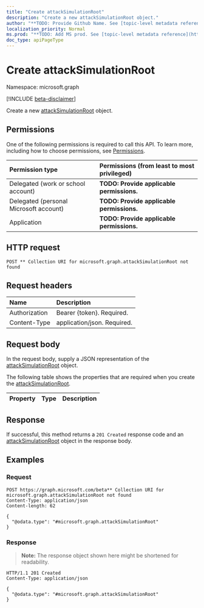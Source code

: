 ```yaml
---
title: "Create attackSimulationRoot"
description: "Create a new attackSimulationRoot object."
author: "**TODO: Provide Github Name. See [topic-level metadata reference](https://msgo.azurewebsites.net/add/document/guidelines/metadata.html#topic-level-metadata)**"
localization_priority: Normal
ms.prod: "**TODO: Add MS prod. See [topic-level metadata reference](https://msgo.azurewebsites.net/add/document/guidelines/metadata.html#topic-level-metadata)**"
doc_type: apiPageType
---
```


# Create attackSimulationRoot
Namespace: microsoft.graph

[!INCLUDE [beta-disclaimer](../../includes/beta-disclaimer.md)]

Create a new [attackSimulationRoot](../resources/attacksimulationroot.md) object.

## Permissions
One of the following permissions is required to call this API. To learn more, including how to choose permissions, see [Permissions](/graph/permissions-reference).

|Permission type|Permissions (from least to most privileged)|
|:---|:---|
|Delegated (work or school account)|**TODO: Provide applicable permissions.**|
|Delegated (personal Microsoft account)|**TODO: Provide applicable permissions.**|
|Application|**TODO: Provide applicable permissions.**|

## HTTP request

<!-- {
  "blockType": "ignored"
}
-->
``` http
POST ** Collection URI for microsoft.graph.attackSimulationRoot not found
```

## Request headers
|Name|Description|
|:---|:---|
|Authorization|Bearer {token}. Required.|
|Content-Type|application/json. Required.|

## Request body
In the request body, supply a JSON representation of the [attackSimulationRoot](../resources/attacksimulationroot.md) object.

The following table shows the properties that are required when you create the [attackSimulationRoot](../resources/attacksimulationroot.md).

|Property|Type|Description|
|:---|:---|:---|



## Response

If successful, this method returns a `201 Created` response code and an [attackSimulationRoot](../resources/attacksimulationroot.md) object in the response body.

## Examples

### Request
<!-- {
  "blockType": "request",
  "name": "create_attacksimulationroot_from_"
}
-->
``` http
POST https://graph.microsoft.com/beta** Collection URI for microsoft.graph.attackSimulationRoot not found
Content-Type: application/json
Content-length: 62

{
  "@odata.type": "#microsoft.graph.attackSimulationRoot"
}
```


### Response
>**Note:** The response object shown here might be shortened for readability.
<!-- {
  "blockType": "response",
  "truncated": true,
  "@odata.type": "microsoft.graph.attackSimulationRoot"
}
-->
``` http
HTTP/1.1 201 Created
Content-Type: application/json

{
  "@odata.type": "#microsoft.graph.attackSimulationRoot"
}
```

